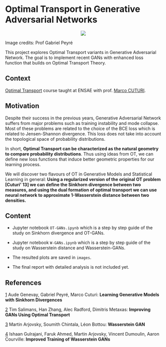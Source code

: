 # Optimal Transport in Generative Adversarial Networks

<p align="center">
  <img src="https://user-images.githubusercontent.com/24767888/116453334-0ab62200-a85f-11eb-8fca-1a040d366664.png" />
</p>
Image credits: Prof Gabriel Peyré

This project explores Optimal Transport variants in Generative Adversarial Network.
The goal is to implement recent GANs with enhanced loss function that builds on Optimal Transport Theory.

## Context

[Optimal Transport](https://marcocuturi.net/ot.html) course taught at ENSAE with prof. [Marco CUTURI](https://marcocuturi.net/).

## Motivation

Despite their success in the previous years, Generative Adversarial Network suffers from major problems such as training instability and mode collapse. Most of these problems are related to the choice of the BCE loss which is related to Jensen-Shannon divergence. This loss does not take into account the topological space of probability distributions.

In short, **Optimal Transport can be characterized as the natural geometry to compare probability distributions**. Thus using ideas from OT, we can define new loss functions that induce better geometric properties for our learning process. 

We will discover two flavours of OT in Generative Models and Statistical Learning in general: **Using a regularized version of the original OT problem [Cuturi' 13] we can define the Sinkhorn divergence between two measures, and using the dual formation of optimal transport we can use neural network to approximate 1-Wasserstein distance between two densities.**

## Content

- Jupyter notebook `OT-GANs.ipynb` which is a step by step guide of the study on Sinkhorn divergence and OT-GANs.

- Jupyter notebook `W-GANs.ipynb` which is a step by step guide of the study on Wasserstein distance and Wasserstein-GANs.

- The resulted plots are saved in `images`.

- The final report with detailed analysis is not included yet.

## References

[1](https://arxiv.org/abs/1706.00292) Aude Genevay, Gabriel Peyré, Marco Cuturi: **Learning Generative Models with Sinkhorn Divergences**

[2](https://arxiv.org/abs/1803.05573) Tim Salimans, Han Zhang, Alec Radford, Dimitris Metaxas: **Improving GANs Using Optimal Transport**

[3](https://arxiv.org/abs/1701.07875) Martin Arjovsky, Soumith Chintala, Léon Bottou: **Wasserstein GAN**

[4](https://arxiv.org/abs/1704.00028) Ishaan Gulrajani, Faruk Ahmed, Martin Arjovsky, Vincent Dumoulin, Aaron Courville: **Improved Training of Wasserstein GANs**

